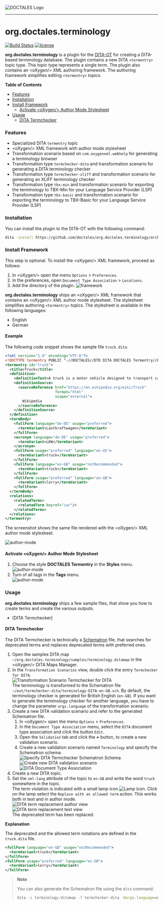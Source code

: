 ![DOCTALES Logo](https://doctales.github.io/images/doctales-logo-without-subtitle.svg)

- - - -

org.doctales.terminology 
========================

[![Build Status](https://travis-ci.org/doctales/org.doctales.terminology.svg?branch=master)](https://travis-ci.org/doctales/org.doctales.terminology)
[![license](https://img.shields.io/badge/license-Apache%202.0-blue.svg)](http://www.apache.org/licenses/LICENSE-2.0)

**org.doctales.terminology** is a plugin for the [DITA-OT](http://dita-ot.github.io) for creating a DITA-based terminology database.
The plugin contains a new DITA `<termentry>` topic type. This topic type represents a single term.
The plugin also contains an &lt;oXygen/&gt; XML authoring framework. The authoring framework simplifies editing `<termentry>` topics.

**Table of Contents**

* [Features](#features)
* [Installation](#installation)
* [Install Framework](#install-framework)
  * [Activate &lt;oXygen/&gt; Author Mode Stylesheet](#activate-oxygen-author-mode-stylesheet)
* [Usage](#usage)
  * [DITA Termchecker](#dita-termchecker)


### Features

- Specialized DITA `termentry` topic
- &lt;oXygen/&gt; XML framework with author mode stylesheet
- Transformation scenario based on `com.oxygenxml.webhelp` for generating a terminology browser
- Transformation type `termchecker-dita` and transformation scenario for generating a DITA terminology checker
- Transformation type `termchecker-xliff` and transformation scenario for generating an XLIFF terminology checker
- Transformation type `tbx-min` and transformation scenario for exporting the terminology to TBX-Min for your Language Service Provider (LSP)
- Transformation type `tbx-basic` and transformation scenario for exporting the terminology to TBX-Basic for your Language Service Provider (LSP)


### Installation

You can install the plugin to the DITA-OT with the following command:

```bash
dita -install https://github.com/doctales/org.doctales.terminology/archive/master.zip
```


### Install Framework

This step is optional. To install the &lt;oXygen/&gt; XML framework, proceed as follows:

1. In &lt;oXygen/&gt; open the menu `Options` > `Preferences`.
2. In the preferences, open `Document Type Association` > `Locations`.
3. Add the directory of the plugin.
   ![framework](media/images/framework.png)


**org.doctales.terminology** ships an &lt;oXygen/&gt; XML framework that contains an &lt;oXygen/&gt; XML author mode stylesheet.
The stylesheet simplifies authoring `<termentry>` topics. The stylesheet is available in the following languages:

- English
- German


#### Example

The following code snippet shows the sample file `truck.dita`.

```xml
<?xml version="1.0" encoding="UTF-8"?>
<!DOCTYPE termentry PUBLIC "-//DOCTALES//DTD DITA DOCTALES Termentry//EN" "termentry.dtd">
<termentry id="truck">
  <title>Truck</title>
  <definition>
    <definitionText>A truck is a motor vehicle designed to transport cargo.</definitionText>
    <definitionSource>
      <sourceReference href="https://en.wikipedia.org/wiki/Truck" 
                       format="html" 
                       scope="external">
        Wikipedia
      </sourceReference>
    </definitionSource>
  </definition>
  <termBody>
    <fullForm language="de-DE" usage="preferred">
      <termVariant>Lastkraftwagen</termVariant>
    </fullForm>
    <acronym language="de-DE" usage="preferred">
      <termVariant>LKW</termVariant>
    </acronym>
    <fullForm usage="preferred" language="en-US">
      <termVariant>truck</termVariant>
    </fullForm>
    <fullForm language="en-GB" usage="notRecommended">
      <termVariant>truck</termVariant>
    </fullForm>
    <fullForm usage="preferred" language="en-GB">
      <termVariant>lorry</termVariant>
    </fullForm>
  </termBody>
  <relations>
    <relatedTerms>
      <relatedTerm keyref="car"/>
    </relatedTerms>
  </relations>
</termentry>
```

The screenshot shows the same file rendered with the &lt;oXygen/&gt; XML author mode stylesheet.

![author-mode](media/images/author-mode.png)


#### Activate &lt;oXygen/&gt; Author Mode Stylesheet

1. Choose the style **DOCTALES Termentry** in the **Styles** menu.<br/>
   ![author-mode](media/images/styles-menu.png)
2. Turn of all tags in the **Tags** menu.<br/>
   ![author-mode](media/images/tags-menu.png)


### Usage

**org.doctales.terminology** ships a few sample files, that show you how to create terms and create the various outputs.

* [DITA Termchecker]


#### DITA Termchecker

The DITA Termchecker is technically a [Schematron](http://www.schematron.com) file, 
that searches for deprecated terms and replaces deprecated terms with preferred ones.

1. Open the samples DITA map `~/org.doctales.terminology/samples/terminology.ditamap` in the &lt;oXygen/&gt; DITA Maps Manager.
2. In the `Transformation Scenarios` view, double click the entry `Termchecker for DITA`.<br/>
   ![Transformation Scenario Termchecker for DITA](media/images/termchecker-dita-transformation-scenario.png)<br/>
   The terminology is transformed to the Schematron file `~/out/termchecker-dita/terminology-DITA-en-GB.sch`.
   By default, the terminology checker is generated for British English (`en-GB`).
   If you want to generate the terminology checker for another language, you have to change the parameter `args.language` of the transformation scenario.
3. Create a new DITA validation scenario and refer to the generated Schematron file.
   1. In &lt;oXygen/&gt; open the menu `Options` > `Preferences`.
   2. In the `Document Type Association` menu, select the `DITA` document type association and click the button `Edit`.
   3. Open the `Validation` tab and click the **+** button, to create a new validation scenario.
   4. Create a new validation scenario named `Terminology` and specify the Schematron schema.<br/>
      ![Specify DITA Termchecker Schematron Schema](media/images/specify-schema-termchecker-dita.png)<br/>
      ![Create new DITA validation scenario](media/images/termchecker-dita-new-scenario.png)<br/>
      ![DITA Document Type Association](media/images/termchecker-dita-document-type.png)<br/>
4. Create a new DITA topic.
5. Set the `xml:lang` attribute of the topic to `en-GB` and write the word `truck` somewhere in the topic.<br/>
   The term violation is indicated with a small lamp icon ![Lamp icon](media/images/icon-lamp.png). 
   Click on the lamp select the `Replace with an allowed term` action.
   This works both in text and in author mode.<br/>
   ![DITA term replacement author view](media/animations/dita-term-replacement-author-view.gif)<br/>
   ![DITA term replacement text view](media/animations/dita-term-replacement-text-view.gif)<br/>
   The deprecated term has been replaced.

**Explanation**

The deprecated and the allowed term notations are defined in the `truck.dita` file.

```xml
<fullForm language="en-GB" usage="notRecommended">
  <termVariant>truck</termVariant>
</fullForm>
<fullForm usage="preferred" language="en-GB">
  <termVariant>lorry</termVariant>
</fullForm>
```

> **Note**
> 
> You can also generate the Schematron file using the `dita` command:
> 
> ```bash
> dita -i terminology.ditamap -f termchecker-dita -Dargs.language=en-GB -o termchecker-dita
> ```
